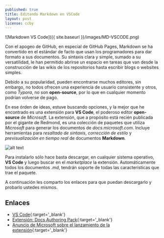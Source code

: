 ```yaml
---
published: true
title: Editando Markdown en VSCode
layout: post
license: ccby
---
```


![Markdown VS Code]({{ site.baseurl }}/images/MD-VSCODE.png)

Con el apogeo de GitHub, en especial de GitHub Pages, Markdown se ha convertido en el estándar de facto que usan los programadores para dar formato a sus documentos. Su sintaxis clara y simple, sumado a su versatilidad, le han permitido abrirse un espacio en tareas que van desde la construcción de las wikis de los repositorios hasta escribir blogs o websites simples.
<!--more-->

Debido a su popularidad, pueden encontrarse muchos editores, sin embargo, no todos ofrecen una experiencia de usuario consistente y otros, como *Typora*, no son **open-source**, por lo que en cualquier momento podrían volverse de pago.

En ese órden de ideas, estuve buscando opciones, y la mejor que he encontrado es una extensión para **VS Code**, el poderoso editor **open-source** de *Microsoft*. La extensión, que a propósito está recién publicada por el gigante de Redmond, es una colección de paquetes que utiliza *Microsoft* para generar los documentos de *docs.microsoft.com*. Incluye herramientas para *resaltado de sintaxis*, *corrección de estilo* y *previsualización en tiempo real* de documentos **Markdown**.

![alt text][previewtool]

Para instalarlo sólo hace basta descargar, en cualquier sistema operativo, **VS Code** y luego buscar en el *marketplace* la extensión. Automáticamente todos los documentos *.md*, tendrán soporte de todas las características que trae el paquete.

A continuación les comparto los enlaces para que puedan descargarlo y probarlo ustedes mismos.

## Enlaces

* [VS Code](https://code.visualstudio.com/){:target='_blank'}
* [Extensión: Docs Authoring Pack](https://marketplace.visualstudio.com/items?itemName=docsmsft.docs-authoring-pack){:target='_blank'}
* [Anuncio de Microsoft sobre el lanzamiento de la extensión](https://docs.microsoft.com/en-us/teamblog/docs-extension){:target='_blank'}

[previewtool]: https://docs.microsoft.com/en-us/teamblog/media/docs-extension/preview.gif "Editando Markwdown en VSCode"
